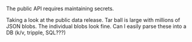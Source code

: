 
The public API requires maintaining secrets.

Taking a look at the public data release. Tar ball is large with millions of JSON blobs. The individual blobs look fine.
Can I easily parse these into a DB (k/v, tripple, SQL???)


